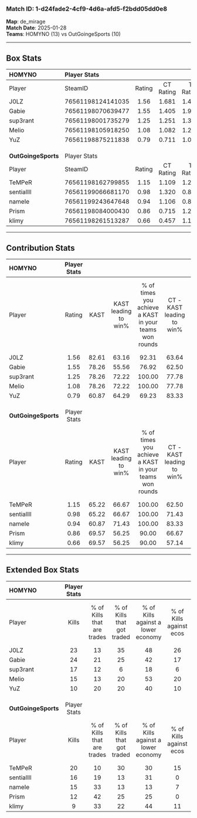 ### Match ID: 1-d24fade2-4cf9-4d6a-afd5-f2bdd05dd0e8  
**Map**: de_mirage  
**Match Date**: 2025-01-28  
**Teams**: HOMYNO (13) vs OutGoingeSports (10)  

---  

## Box Stats  

| **HOMYNO**          | Player Stats      |        |           |          |       |       |       |         |        |      |     |
| :- | :- | :-: | :-: | :-: | :-: | :-: | :-: | :-: | :-: | :-: | :-: |
| Player              | SteamID           | Rating | CT Rating | T Rating | KAST  |  ADR  | Kills | Assists | Deaths | K/D  | HS% |
| J0LZ                | 76561198124141035 |  1.56  |   1.681   |  1.437   | 82.61 | 109.8 |  23   |    7    |   15   | 1.53 | 52  |
| Gabie               | 76561198070639477 |  1.55  |   1.405   |  1.911   | 78.26 | 99.4  |  24   |   10    |   15   | 1.60 | 54  |
| sup3rant            | 76561198001735279 |  1.25  |   1.251   |  1.394   | 78.26 | 74.5  |  17   |    4    |   12   | 1.42 | 58  |
| Melio               | 76561198105918250 |  1.08  |   1.082   |  1.269   | 78.26 | 61.5  |  15   |    2    |   14   | 1.07 | 33  |
| YuZ                 | 76561198875211838 |  0.79  |   0.711   |  1.069   | 60.87 | 71.7  |  10   |   11    |   16   | 0.63 | 40  |
|                     |                   |        |           |          |       |       |       |         |        |      |     |
|                     |                   |        |           |          |       |       |       |         |        |      |     |
|                     |                   |        |           |          |       |       |       |         |        |      |     |
| **OutGoingeSports** | Player Stats      |        |           |          |       |       |       |         |        |      |     |
| Player              | SteamID           | Rating | CT Rating | T Rating | KAST  |  ADR  | Kills | Assists | Deaths | K/D  | HS% |
| TeMPeR              | 76561198162799855 |  1.15  |   1.109   |  1.284   | 65.22 | 88.0  |  20   |    0    |   18   | 1.11 | 75  |
| sentiallll          | 76561199066681170 |  0.98  |   1.320   |  0.852   | 65.22 | 69.7  |  16   |    3    |   17   | 0.94 | 81  |
| nameIe              | 76561199243647648 |  0.94  |   1.106   |  0.841   | 60.87 | 77.0  |  15   |    5    |   17   | 0.88 | 26  |
| Prism               | 76561198084000430 |  0.86  |   0.715   |  1.256   | 69.57 | 77.5  |  12   |    7    |   19   | 0.63 | 66  |
| klimy               | 76561198261513287 |  0.66  |   0.457   |  1.117   | 69.57 | 47.4  |   9   |    4    |   18   | 0.50 | 66  |
---  

## Contribution Stats  

| **HOMYNO**          | Player Stats |       |                      |                                                        |                           |                                                             |                          |                                                            |
| :- | :-: | :-: | :-: | :-: | :-: | :-: | :-: | :-: |
| Player              |    Rating    | KAST  | KAST leading to win% | % of times you achieve a KAST in your teams won rounds | CT - KAST leading to win% | CT - % of times you achieve a KAST in your teams won rounds | T - KAST leading to win% | T - % of times you achieve a KAST in your teams won rounds |
| J0LZ                |     1.56     | 82.61 |        63.16         |                         92.31                          |           63.64           |                           100.00                            |          62.50           |                           83.33                            |
| Gabie               |     1.55     | 78.26 |        55.56         |                         76.92                          |           62.50           |                            71.43                            |          50.00           |                           83.33                            |
| sup3rant            |     1.25     | 78.26 |        72.22         |                         100.00                         |           77.78           |                           100.00                            |          66.67           |                           100.00                           |
| Melio               |     1.08     | 78.26 |        72.22         |                         100.00                         |           77.78           |                           100.00                            |          66.67           |                           100.00                           |
| YuZ                 |     0.79     | 60.87 |        64.29         |                         69.23                          |           83.33           |                            71.43                            |          50.00           |                           66.67                            |
|                     |              |       |                      |                                                        |                           |                                                             |                          |                                                            |
|                     |              |       |                      |                                                        |                           |                                                             |                          |                                                            |
|                     |              |       |                      |                                                        |                           |                                                             |                          |                                                            |
| **OutGoingeSports** | Player Stats |       |                      |                                                        |                           |                                                             |                          |                                                            |
| Player              |    Rating    | KAST  | KAST leading to win% | % of times you achieve a KAST in your teams won rounds | CT - KAST leading to win% | CT - % of times you achieve a KAST in your teams won rounds | T - KAST leading to win% | T - % of times you achieve a KAST in your teams won rounds |
| TeMPeR              |     1.15     | 65.22 |        66.67         |                         100.00                         |           62.50           |                           100.00                            |          71.43           |                           100.00                           |
| sentiallll          |     0.98     | 65.22 |        66.67         |                         100.00                         |           71.43           |                           100.00                            |          62.50           |                           100.00                           |
| nameIe              |     0.94     | 60.87 |        71.43         |                         100.00                         |           83.33           |                           100.00                            |          62.50           |                           100.00                           |
| Prism               |     0.86     | 69.57 |        56.25         |                         90.00                          |           66.67           |                            80.00                            |          50.00           |                           100.00                           |
| klimy               |     0.66     | 69.57 |        56.25         |                         90.00                          |           57.14           |                            80.00                            |          55.56           |                           100.00                           |
---  

## Extended Box Stats  

| **HOMYNO**          | Player Stats |                            |                            |                                    |                         |                              |                                 |        |                             |                                     |                          |                               |                            |
| :- | :-: | :-: | :-: | :-: | :-: | :-: | :-: | :-: | :-: | :-: | :-: | :-: | :-: |
| Player              |    Kills     | % of Kills that are trades | % of Kills that got traded | % of Kills against a lower economy | % of Kills against ecos | % of Kills that are flawless | % of Kills that are close duels | Deaths | % of Deaths that get traded | % of Deaths against a lower economy | % of Deaths against ecos | % of Deaths that are flawless | % of Deaths that are close |
| J0LZ                |      23      |             13             |             35             |                 48                 |           26            |              65              |                9                |   15   |              0              |                 27                  |            7             |              53               |             7              |
| Gabie               |      24      |             21             |             25             |                 42                 |           17            |              46              |                0                |   15   |             27              |                 20                  |            0             |              80               |             0              |
| sup3rant            |      17      |             12             |             6              |                 18                 |            6            |              88              |                0                |   12   |             25              |                 17                  |            0             |              58               |             0              |
| Melio               |      15      |             13             |             20             |                 53                 |           20            |              47              |                7                |   14   |             29              |                 29                  |            7             |              86               |             0              |
| YuZ                 |      10      |             20             |             20             |                 40                 |           10            |              80              |               10                |   16   |             25              |                 19                  |            0             |              69               |             0              |
|                     |              |                            |                            |                                    |                         |                              |                                 |        |                             |                                     |                          |                               |                            |
|                     |              |                            |                            |                                    |                         |                              |                                 |        |                             |                                     |                          |                               |                            |
|                     |              |                            |                            |                                    |                         |                              |                                 |        |                             |                                     |                          |                               |                            |
| **OutGoingeSports** | Player Stats |                            |                            |                                    |                         |                              |                                 |        |                             |                                     |                          |                               |                            |
| Player              |    Kills     | % of Kills that are trades | % of Kills that got traded | % of Kills against a lower economy | % of Kills against ecos | % of Kills that are flawless | % of Kills that are close duels | Deaths | % of Deaths that get traded | % of Deaths against a lower economy | % of Deaths against ecos | % of Deaths that are flawless | % of Deaths that are close |
| TeMPeR              |      20      |             10             |             30             |                 30                 |           15            |              65              |                0                |   18   |             11              |                 11                  |            0             |              72               |             0              |
| sentiallll          |      16      |             19             |             13             |                 31                 |            0            |              75              |                6                |   17   |             29              |                  0                  |            0             |              76               |             0              |
| nameIe              |      15      |             33             |             13             |                 13                 |            7            |              67              |                0                |   17   |              6              |                 12                  |            0             |              53               |             12             |
| Prism               |      12      |             42             |             25             |                 25                 |            0            |              67              |                0                |   19   |             32              |                 11                  |            0             |              58               |             11             |
| klimy               |      9       |             33             |             22             |                 44                 |           11            |              78              |                0                |   18   |             33              |                  6                  |            0             |              61               |             0              |
